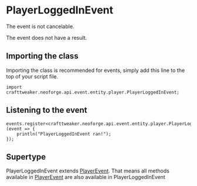 # PlayerLoggedInEvent

The event is not cancelable.

The event does not have a result.

## Importing the class

Importing the class is recommended for events, simply add this line to the top of your script file.
```zenscript
import crafttweaker.neoforge.api.event.entity.player.PlayerLoggedInEvent;
```


## Listening to the event

```zenscript
events.register<crafttweaker.neoforge.api.event.entity.player.PlayerLoggedInEvent>(event => {
    println("PlayerLoggedInEvent ran!");
});
```


## Supertype

PlayerLoggedInEvent extends [PlayerEvent](/neoforge/api/event/entity/player/PlayerEvent). That means all methods available in [PlayerEvent](/neoforge/api/event/entity/player/PlayerEvent) are also available in PlayerLoggedInEvent

